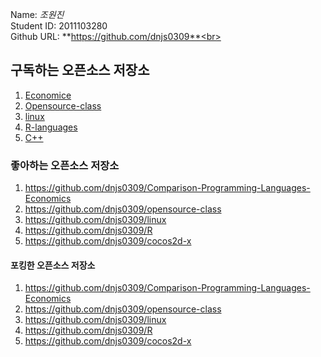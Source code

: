 
Name: *_조원진_*<br>
Student ID: 2011103280<br>
Github URL: **https://github.com/dnjs0309**<br>
## 구독하는 오픈소스 저장소

1. [Economice](https://github.com/dnjs0309/Comparison-Programming-Languages-Economics)  
2. [Opensource-class](https://github.com/dnjs0309/opensource-class)  
3. [linux](https://github.com/dnjs0309/linux)  
4. [R-languages](https://github.com/dnjs0309/R)  
5. [C++](https://github.com/dnjs0309/cocos2d-x)  

### 좋아하는 오픈소스 저장소

1. https://github.com/dnjs0309/Comparison-Programming-Languages-Economics
2. https://github.com/dnjs0309/opensource-class
3. https://github.com/dnjs0309/linux
4. https://github.com/dnjs0309/R
5. https://github.com/dnjs0309/cocos2d-x

#### 포킹한 오픈소스 저장소

1. https://github.com/dnjs0309/Comparison-Programming-Languages-Economics
2. https://github.com/dnjs0309/opensource-class
3. https://github.com/dnjs0309/linux
4. https://github.com/dnjs0309/R 
5. https://github.com/dnjs0309/cocos2d-x
